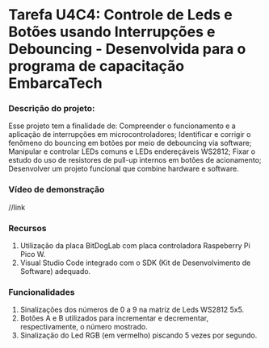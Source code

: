 # Tarefa U4C4: Controle de Leds e Botões usando Interrupções e Debouncing - Desenvolvida para o programa de capacitação EmbarcaTech

### Descrição do projeto:
Esse projeto tem a finalidade de:  Compreender o funcionamento e a aplicação de interrupções em microcontroladores; Identificar e corrigir o fenômeno do bouncing em botões por meio de debouncing via software;
Manipular e controlar LEDs comuns e LEDs endereçáveis WS2812; Fixar o estudo do uso de resistores de pull-up internos em botões de acionamento; Desenvolver um projeto funcional que combine hardware e software. 

### Vídeo de demonstração
//link

### Recursos 
1. Utilização da placa BitDogLab com placa controladora Raspeberry Pi Pico W.
1. Visual Studio Code integrado com o SDK (Kit de Desenvolvimento de Software) adequado.

### Funcionalidades
1. Sinalizações dos números de 0 a 9 na matriz de Leds WS2812 5x5.
2. Botões A e B utilizados para incrementar e decrementar, respectivamente, o número mostrado.
3. Sinalização do Led RGB (em vermelho) piscando 5 vezes por segundo.

